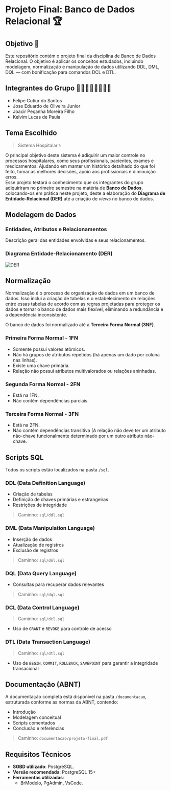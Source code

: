 # Projeto Final: Banco de Dados Relacional 🏆

## Objetivo 🎯

Este repositório contém o projeto final da disciplina de Banco de Dados Relacional. O objetivo é aplicar os conceitos estudados, incluindo modelagem, normalização e manipulação de dados utilizando DDL, DML, DQL — com bonificação para comandos DCL e DTL.

## Integrantes do Grupo 🧍‍♂️🧍‍♂️🧍‍♂️🧍‍♂️

- Felipe Cutiur do Santos
- Jose Eduardo de Oliveira Junior
- Joacir Peçanha Moreira Filho
- Kelvim Lucas de Paula

## Tema Escolhido 

> Sistema Hospitalar ⚕️

O principal objetivo deste sistema é adiquirir um maior controle no processos hospitalares, como seus profissionais, pacientes, exames e medicamentos. Ajudando em manter um histórico detalhado do que foi feito, tomar as melhores decisões, apoio aos profissionais e diminuição erros.<br>
Esse projeto testará o conhecimento que os integrantes do grupo adiquiriram no primeiro semestre na matéria de **Banco de Dados**, colocando-os em prática neste projeto, deste a elaboração do **Diagrama de Entidade-Relacional (DER)** até a criação de _views_ no banco de dados.

## Modelagem de Dados 

### Entidades, Atributos e Relacionamentos

Descrição geral das entidades envolvidas e seus relacionamentos.

### Diagrama Entidade-Relacionamento (DER)

![DER](https://github.com/ProjetoFinalAndre/Projeto-Final-Banco-de-Dados-Relacional-2025-/blob/main/docs/modelagem_trabalho_final_BD.png)

## Normalização

Normalização é o processo de organização de dados em um banco de dados. Isso inclui a criação de tabelas e o estabelecimento de relações entre essas tabelas de acordo com as regras projetadas para proteger os dados e tornar o banco de dados mais flexível, eliminando a redundância e a dependência inconsistente.

O banco de dados foi normalizado até a **Terceira Forma Normal (3NF)**.

### Primeira Forma Normal - 1FN
- Somente possui valores atômicos.
- Não há grupos de atributos repetidos (há apenas um dado por coluna nas linhas).
- Existe uma chave primária.
- Relação não possui atributos multivalorados ou relações aninhadas.

### Segunda Forma Normal - 2FN
- Está na 1FN.
- Não contém dependências parciais.

### Terceira Forma Normal - 3FN
- Está na 2FN.
- Não contém dependências transitiva (A relação não deve ter um atributo não-chave funcionalmente determinado por um outro atributo não-chave.

## Scripts SQL

Todos os scripts estão localizados na pasta `/sql`.

### DDL (Data Definition Language)

- Criação de tabelas
- Definição de chaves primárias e estrangeiras
- Restrições de integridade

> Caminho: `sql/ddl.sql`

### DML (Data Manipulation Language)

- Inserção de dados
- Atualização de registros
- Exclusão de registros

> Caminho: `sql/dml.sql`

### DQL (Data Query Language)

- Consultas para recuperar dados relevantes

> Caminho: `sql/dql.sql`

### DCL (Data Control Language)

> Caminho: `sql/dcl.sql`

- Uso de `GRANT` e `REVOKE` para controle de acesso

### DTL (Data Transaction Language)

> Caminho: `sql/dtl.sql`

- Uso de `BEGIN`, `COMMIT`, `ROLLBACK`, `SAVEPOINT` para garantir a integridade transacional


## Documentação (ABNT)

A documentação completa está disponível na pasta `/documentacao`, estruturada conforme as normas da ABNT, contendo:

- Introdução
- Modelagem conceitual
- Scripts comentados
- Conclusão e referências

> Caminho: `documentacao/projeto-final.pdf`


## Requisitos Técnicos

- **SGBD utilizado**: PostgreSQL.
- **Versão recomendada**: PostgreSQL 15+
- **Ferramentas utilizadas**:
  - BrModelo, PgAdmin, VsCode.
